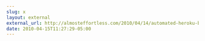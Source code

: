 ```yaml
---
slug: x
layout: external
external_url: http://almosteffortless.com/2010/04/14/automated-heroku-backups/
date: 2010-04-15T11:27:29-05:00
---
```


